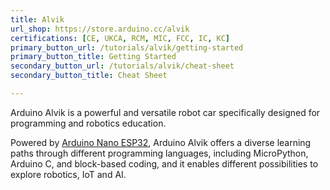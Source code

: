```yaml
---
title: Alvik
url_shop: https://store.arduino.cc/alvik
certifications: [CE, UKCA, RCM, MIC, FCC, IC, KC]
primary_button_url: /tutorials/alvik/getting-started
primary_button_title: Getting Started
secondary_button_url: /tutorials/alvik/cheat-sheet
secondary_button_title: Cheat Sheet

---
```


Arduino Alvik is a powerful and versatile robot car specifically designed for programming and robotics education.

Powered by [Arduino Nano ESP32](https://docs.arduino.cc/hardware/nano-esp32/), Arduino Alvik offers a diverse learning paths through different programming languages, including MicroPython, Arduino C, and block-based coding, and it enables different possibilities to explore robotics, IoT and AI.